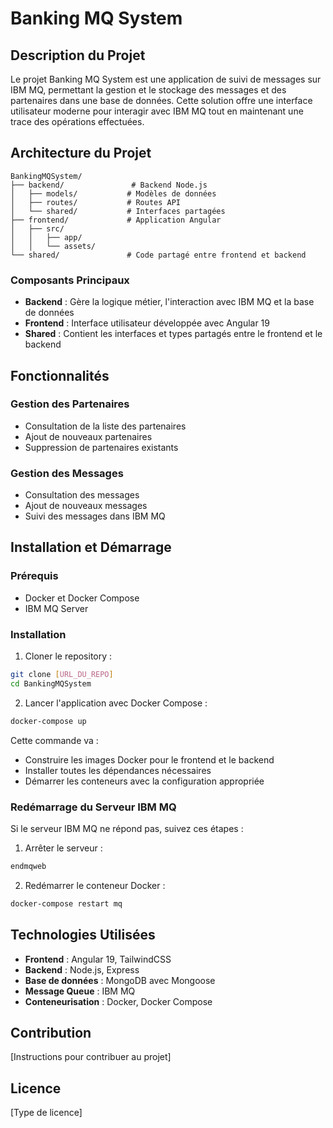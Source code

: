 # Banking MQ System

## Description du Projet

Le projet Banking MQ System est une application de suivi de messages sur IBM MQ, permettant la gestion et le stockage des messages et des partenaires dans une base de données. Cette solution offre une interface utilisateur moderne pour interagir avec IBM MQ tout en maintenant une trace des opérations effectuées.

## Architecture du Projet

```
BankingMQSystem/
├── backend/               # Backend Node.js
│   ├── models/           # Modèles de données
│   ├── routes/           # Routes API
│   └── shared/           # Interfaces partagées
├── frontend/             # Application Angular
│   ├── src/
│   │   ├── app/
│   │   └── assets/
└── shared/               # Code partagé entre frontend et backend
```

### Composants Principaux

- **Backend** : Gère la logique métier, l'interaction avec IBM MQ et la base de données
- **Frontend** : Interface utilisateur développée avec Angular 19
- **Shared** : Contient les interfaces et types partagés entre le frontend et le backend

## Fonctionnalités

### Gestion des Partenaires
- Consultation de la liste des partenaires
- Ajout de nouveaux partenaires
- Suppression de partenaires existants

### Gestion des Messages
- Consultation des messages
- Ajout de nouveaux messages
- Suivi des messages dans IBM MQ

## Installation et Démarrage

### Prérequis
- Docker et Docker Compose
- IBM MQ Server

### Installation

1. Cloner le repository :
```bash
git clone [URL_DU_REPO]
cd BankingMQSystem
```

2. Lancer l'application avec Docker Compose :
```bash
docker-compose up
```

Cette commande va :
- Construire les images Docker pour le frontend et le backend
- Installer toutes les dépendances nécessaires
- Démarrer les conteneurs avec la configuration appropriée

### Redémarrage du Serveur IBM MQ

Si le serveur IBM MQ ne répond pas, suivez ces étapes :

1. Arrêter le serveur :
```bash
endmqweb
```

2. Redémarrer le conteneur Docker :
```bash
docker-compose restart mq
```

## Technologies Utilisées

- **Frontend** : Angular 19, TailwindCSS
- **Backend** : Node.js, Express
- **Base de données** : MongoDB avec Mongoose
- **Message Queue** : IBM MQ
- **Conteneurisation** : Docker, Docker Compose

## Contribution

[Instructions pour contribuer au projet]

## Licence

[Type de licence]
